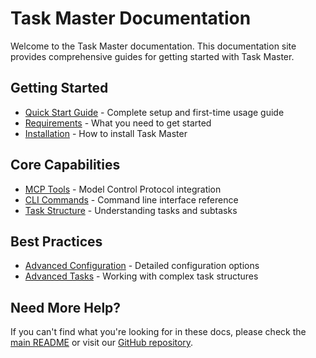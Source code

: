 # Task Master Documentation

Welcome to the Task Master documentation. This documentation site provides comprehensive guides for getting started with Task Master.

## Getting Started

- [Quick Start Guide](/getting-started/quick-start) - Complete setup and first-time usage guide
- [Requirements](/getting-started/quick-start/requirements) - What you need to get started
- [Installation](/getting-started/quick-start/installation) - How to install Task Master

## Core Capabilities

- [MCP Tools](/capabilities/mcp) - Model Control Protocol integration
- [CLI Commands](/capabilities/cli-root-commands) - Command line interface reference
- [Task Structure](/capabilities/task-structure) - Understanding tasks and subtasks

## Best Practices

- [Advanced Configuration](/best-practices/configuration-advanced) - Detailed configuration options
- [Advanced Tasks](/best-practices/advanced-tasks) - Working with complex task structures

## Need More Help?

If you can't find what you're looking for in these docs, please check the [main README](../README.md) or visit our [GitHub repository](https://github.com/eyaltoledano/claude-task-master).
